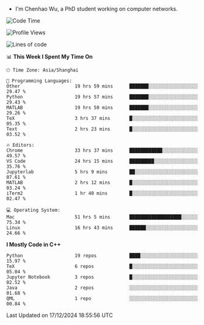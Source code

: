 - I'm Chenhao Wu, a PhD student working on computer networks.

<!--START_SECTION:waka-->
![Code Time](http://img.shields.io/badge/Code%20Time-202%20hrs%2047%20mins-blue)

![Profile Views](http://img.shields.io/badge/Profile%20Views-3-blue)

![Lines of code](https://img.shields.io/badge/From%20Hello%20World%20I%27ve%20Written-12.4%20million%20lines%20of%20code-blue)

📊 **This Week I Spent My Time On** 

```text
🕑︎ Time Zone: Asia/Shanghai

💬 Programming Languages: 
Other                    19 hrs 59 mins      ███████░░░░░░░░░░░░░░░░░░   29.47 % 
Python                   19 hrs 57 mins      ███████░░░░░░░░░░░░░░░░░░   29.43 % 
MATLAB                   19 hrs 50 mins      ███████░░░░░░░░░░░░░░░░░░   29.26 % 
TeX                      3 hrs 37 mins       █░░░░░░░░░░░░░░░░░░░░░░░░   05.35 % 
Text                     2 hrs 23 mins       █░░░░░░░░░░░░░░░░░░░░░░░░   03.52 % 

🔥 Editors: 
Chrome                   33 hrs 37 mins      ████████████░░░░░░░░░░░░░   49.57 % 
VS Code                  24 hrs 15 mins      █████████░░░░░░░░░░░░░░░░   35.76 % 
Jupyterlab               5 hrs 9 mins        ██░░░░░░░░░░░░░░░░░░░░░░░   07.61 % 
MATLAB                   2 hrs 12 mins       █░░░░░░░░░░░░░░░░░░░░░░░░   03.24 % 
iTerm2                   1 hr 40 mins        █░░░░░░░░░░░░░░░░░░░░░░░░   02.47 % 

💻 Operating System: 
Mac                      51 hrs 5 mins       ███████████████████░░░░░░   75.34 % 
Linux                    16 hrs 43 mins      ██████░░░░░░░░░░░░░░░░░░░   24.66 % 
```

**I Mostly Code in C++** 

```text
Python                   19 repos            ████░░░░░░░░░░░░░░░░░░░░░   15.97 % 
TeX                      6 repos             █░░░░░░░░░░░░░░░░░░░░░░░░   05.04 % 
Jupyter Notebook         3 repos             █░░░░░░░░░░░░░░░░░░░░░░░░   02.52 % 
Java                     2 repos             ░░░░░░░░░░░░░░░░░░░░░░░░░   01.68 % 
QML                      1 repo              ░░░░░░░░░░░░░░░░░░░░░░░░░   00.84 % 
```




 Last Updated on 17/12/2024 18:55:56 UTC
<!--END_SECTION:waka-->
